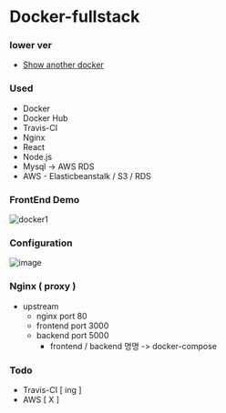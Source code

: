 # Docker-fullstack

### lower ver
- [Show another docker](https://github.com/Kimbeomchul/Docker-TravisCI)

### Used
- Docker
- Docker Hub
- Travis-CI
- Nginx
- React
- Node.js
- Mysql -> AWS RDS 
- AWS - Elasticbeanstalk / S3 / RDS

### FrontEnd Demo
![docker1](https://user-images.githubusercontent.com/54543148/123961283-25398280-d9eb-11eb-8310-eef7fed69980.gif)


### Configuration
![image](https://user-images.githubusercontent.com/54543148/123635157-4c128000-d856-11eb-8c1a-5b6df709b82f.png)


### Nginx ( proxy ) 
- upstream
  + nginx port 80
  + frontend port 3000 
  + backend port 5000
    * frontend / backend 명명 -> docker-compose

### Todo
- Travis-CI [ ing ]
- AWS [ X ]

